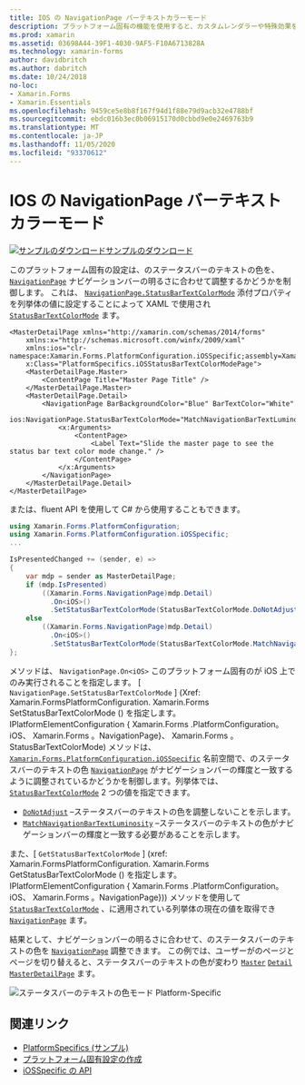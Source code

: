 ```yaml
---
title: IOS の NavigationPage バーテキストカラーモード
description: プラットフォーム固有の機能を使用すると、カスタムレンダラーや特殊効果を実装することなく、特定のプラットフォームでのみ使用できる機能を使用できます。 この記事では、NavigationPage のステータスバーのテキストの色がナビゲーションバーの輝度と一致するかどうかを制御する iOS プラットフォーム固有のを使用する方法について説明します。
ms.prod: xamarin
ms.assetid: 03698A44-39F1-4030-9AF5-F10A6713828A
ms.technology: xamarin-forms
author: davidbritch
ms.author: dabritch
ms.date: 10/24/2018
no-loc:
- Xamarin.Forms
- Xamarin.Essentials
ms.openlocfilehash: 9459ce5e8b8f167f94d1f88e79d9acb32e4788bf
ms.sourcegitcommit: ebdc016b3ec0b06915170d0cbbd9e0e2469763b9
ms.translationtype: MT
ms.contentlocale: ja-JP
ms.lasthandoff: 11/05/2020
ms.locfileid: "93370612"
---
```

# <a name="navigationpage-bar-text-color-mode-on-ios"></a>IOS の NavigationPage バーテキストカラーモード

[![サンプルのダウンロード](~/media/shared/download.png)サンプルのダウンロード](/samples/xamarin/xamarin-forms-samples/userinterface-platformspecifics)

このプラットフォーム固有の設定は、のステータスバーのテキストの色を、 [`NavigationPage`](xref:Xamarin.Forms.NavigationPage) ナビゲーションバーの明るさに合わせて調整するかどうかを制御します。 これは、 [`NavigationPage.StatusBarTextColorMode`](xref:Xamarin.Forms.PlatformConfiguration.iOSSpecific.NavigationPage.StatusBarTextColorModeProperty) 添付プロパティを列挙体の値に設定することによって XAML で使用され [`StatusBarTextColorMode`](xref:Xamarin.Forms.PlatformConfiguration.iOSSpecific.StatusBarTextColorMode) ます。

```xaml
<MasterDetailPage xmlns="http://xamarin.com/schemas/2014/forms"
    xmlns:x="http://schemas.microsoft.com/winfx/2009/xaml"
    xmlns:ios="clr-namespace:Xamarin.Forms.PlatformConfiguration.iOSSpecific;assembly=Xamarin.Forms.Core"
    x:Class="PlatformSpecifics.iOSStatusBarTextColorModePage">
    <MasterDetailPage.Master>
        <ContentPage Title="Master Page Title" />
    </MasterDetailPage.Master>
    <MasterDetailPage.Detail>
        <NavigationPage BarBackgroundColor="Blue" BarTextColor="White"
                        ios:NavigationPage.StatusBarTextColorMode="MatchNavigationBarTextLuminosity">
            <x:Arguments>
                <ContentPage>
                    <Label Text="Slide the master page to see the status bar text color mode change." />
                </ContentPage>
            </x:Arguments>
        </NavigationPage>
    </MasterDetailPage.Detail>
</MasterDetailPage>

```

または、fluent API を使用して C# から使用することもできます。

```csharp
using Xamarin.Forms.PlatformConfiguration;
using Xamarin.Forms.PlatformConfiguration.iOSSpecific;
...

IsPresentedChanged += (sender, e) =>
{
    var mdp = sender as MasterDetailPage;
    if (mdp.IsPresented)
        ((Xamarin.Forms.NavigationPage)mdp.Detail)
          .On<iOS>()
          .SetStatusBarTextColorMode(StatusBarTextColorMode.DoNotAdjust);
    else
        ((Xamarin.Forms.NavigationPage)mdp.Detail)
          .On<iOS>()
          .SetStatusBarTextColorMode(StatusBarTextColorMode.MatchNavigationBarTextLuminosity);
};
```

メソッドは、 `NavigationPage.On<iOS>` このプラットフォーム固有のが iOS 上でのみ実行されることを指定します。 [ `NavigationPage.SetStatusBarTextColorMode` ] (Xref: Xamarin.FormsPlatformConfiguration. Xamarin.Forms SetStatusBarTextColorMode () を指定します。IPlatformElementConfiguration { Xamarin.Forms .PlatformConfiguration。 iOS、 Xamarin.Forms 。NavigationPage}、 Xamarin.Forms 。StatusBarTextColorMode) メソッドは、 [`Xamarin.Forms.PlatformConfiguration.iOSSpecific`](xref:Xamarin.Forms.PlatformConfiguration.iOSSpecific) 名前空間で、のステータスバーのテキストの色 [`NavigationPage`](xref:Xamarin.Forms.NavigationPage) がナビゲーションバーの輝度と一致するように調整されているかどうかを制御します。列挙体では、 [`StatusBarTextColorMode`](xref:Xamarin.Forms.PlatformConfiguration.iOSSpecific.StatusBarTextColorMode) 2 つの値を指定できます。

- [`DoNotAdjust`](xref:Xamarin.Forms.PlatformConfiguration.iOSSpecific.StatusBarTextColorMode.DoNotAdjust) –ステータスバーのテキストの色を調整しないことを示します。
- [`MatchNavigationBarTextLuminosity`](xref:Xamarin.Forms.PlatformConfiguration.iOSSpecific.StatusBarTextColorMode.MatchNavigationBarTextLuminosity) –ステータスバーのテキストの色がナビゲーションバーの輝度と一致する必要があることを示します。

また、[ `GetStatusBarTextColorMode` ] (xref: Xamarin.FormsPlatformConfiguration. Xamarin.Forms GetStatusBarTextColorMode () を指定します。IPlatformElementConfiguration { Xamarin.Forms .PlatformConfiguration。 iOS、 Xamarin.Forms 。NavigationPage})) メソッドを使用して [`StatusBarTextColorMode`](xref:Xamarin.Forms.PlatformConfiguration.iOSSpecific.StatusBarTextColorMode) 、に適用されている列挙体の現在の値を取得でき [`NavigationPage`](xref:Xamarin.Forms.NavigationPage) ます。

結果として、ナビゲーションバーの明るさに合わせて、のステータスバーのテキストの色を [`NavigationPage`](xref:Xamarin.Forms.NavigationPage) 調整できます。 この例では、ユーザーがのページとページを切り替えると、ステータスバーのテキストの色が変わり [`Master`](xref:Xamarin.Forms.MasterDetailPage.Master) [`Detail`](xref:Xamarin.Forms.MasterDetailPage.Detail) [`MasterDetailPage`](xref:Xamarin.Forms.MasterDetailPage) ます。

![ステータスバーのテキストの色モード Platform-Specific](status-bar-text-color-images/status-bar-text-color-mode.png)

## <a name="related-links"></a>関連リンク

- [PlatformSpecifics (サンプル)](/samples/xamarin/xamarin-forms-samples/userinterface-platformspecifics)
- [プラットフォーム固有設定の作成](~/xamarin-forms/platform/platform-specifics/index.md#creating-platform-specifics)
- [iOSSpecific の API](xref:Xamarin.Forms.PlatformConfiguration.iOSSpecific)